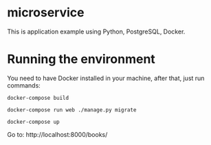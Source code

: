 # microservice

This is application example using Python, PostgreSQL, Docker.

# Running the environment

You need to have Docker installed in your machine, after that, just run commands:

`docker-compose build`

`docker-compose run web ./manage.py migrate`

`docker-compose up`

Go to: http://localhost:8000/books/